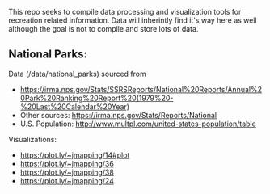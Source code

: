 
This repo seeks to compile data processing and visualization tools for recreation related information. Data will inherintly find it's way here as well although the goal is not to compile and store lots of data. 

## National Parks:

Data (/data/national_parks) sourced from 
* https://irma.nps.gov/Stats/SSRSReports/National%20Reports/Annual%20Park%20Ranking%20Report%20(1979%20-%20Last%20Calendar%20Year)
* Other sources:  https://irma.nps.gov/Stats/Reports/National
* U.S. Population: http://www.multpl.com/united-states-population/table

Visualizations:
* https://plot.ly/~jmapping/14#plot
* https://plot.ly/~jmapping/36
* https://plot.ly/~jmapping/38
* https://plot.ly/~jmapping/24
